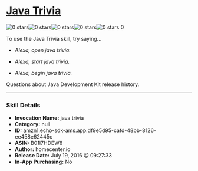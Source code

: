# [Java Trivia](http://alexa.amazon.com/#skills/amzn1.echo-sdk-ams.app.df9e5d95-cafd-48bb-8126-ee458e62445c)
![0 stars](../../images/ic_star_border_black_18dp_1x.png)![0 stars](../../images/ic_star_border_black_18dp_1x.png)![0 stars](../../images/ic_star_border_black_18dp_1x.png)![0 stars](../../images/ic_star_border_black_18dp_1x.png)![0 stars](../../images/ic_star_border_black_18dp_1x.png) 0

To use the Java Trivia skill, try saying...

* *Alexa, open java trivia.*

* *Alexa, start java trivia.*

* *Alexa, begin java trivia.*

Questions about Java Development Kit release history.

***

### Skill Details

* **Invocation Name:** java trivia
* **Category:** null
* **ID:** amzn1.echo-sdk-ams.app.df9e5d95-cafd-48bb-8126-ee458e62445c
* **ASIN:** B01I7HDEW8
* **Author:** homecenter.io
* **Release Date:** July 19, 2016 @ 09:27:33
* **In-App Purchasing:** No
